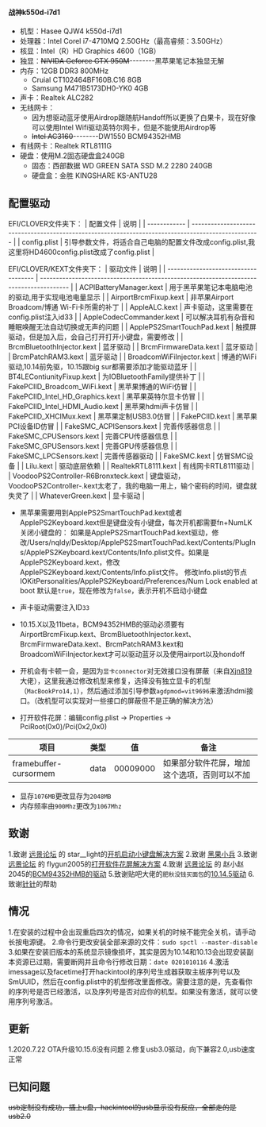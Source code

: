 #### 战神k550d-i7d1
+ 机型：Hasee QJW4 k550d-i7d1
+ 处理器：Intel Corel i7-4710MQ 2.50GHz（最高睿频：3.50GHz）
+ 核显：Intel（R）HD Graphics 4600（1GB）
+ 独显：<s>NIVIDA Geforce GTX 950M</s>--------黑苹果笔记本独显无解
+ 内存：12GB DDR3  800MHz
    + Cruial CT102464BF160B.C16 8GB
    + Samsung M471B5173DH0-YK0 4GB
+ 声卡：Realtek ALC282
+ 无线网卡：
    + 因为想驱动蓝牙使用Airdrop跟随航Handoff所以更换了白果卡，现在好像可以使用Intel Wifi驱动英特尔网卡，但是不能使用Airdrop等
    + <s>Intel AC3160</s>--------DW1550 BCM94352HMB
+ 有线网卡：Realtek RTL8111G
+ 硬盘：使用M.2固态硬盘盒240GB
    + 固态：西部数据 WD GREEN SATA SSD M.2 2280 240GB
    + 硬盘盒：金胜 KINGSHARE KS-ANTU28

## 配置驱动

EFI/CLOVER文件夹下：
| 配置文件     | 说明                                                                                                |
| ------------ | --------------------------------------------------------------------------------------------------- |
| config.plist | 引导参数文件，将适合自己电脑的配置文件改成config.plist,我这里将HD4600config.plist改成了config.plist |

EFI/CLOVER/KEXT文件夹下：
| 驱动文件                             | 说明                                                                                    |
| ------------------------------------ | --------------------------------------------------------------------------------------- |
| ACPIBatteryManager.kext              | 用于黑苹果笔记本电脑电池的驱动,用于实现电池电量显示                                     |
| AirportBrcmFixup.kext                | 非苹果Airport Broadcom/博通 Wi-Fi卡所需的补丁                                           |
| AppleALC.kext                        | 声卡驱动，这里需要在config.plist注入id33                                                |
| AppleCodecCommander.kext             | 可以解决耳机有杂音和睡眠唤醒无法自动切换或无声的问题                                    |
| ApplePS2SmartTouchPad.kext           | 触摸屏驱动，但是加入后，会自己打开打开小键盘，需要修改                                  |
| BrcmBluetoothInjector.kext           | 蓝牙驱动                                                                                |
| BrcmFirmwareData.kext                | 蓝牙驱动                                                                                |
| BrcmPatchRAM3.kext                   | 蓝牙驱动                                                                                |
| BroadcomWiFiInjector.kext            | 博通的WiFi驱动,10.14前免驱，10.15跟big sur都需要添加才能驱动蓝牙                        |
| BT4LEContiunityFixup.kext            | 为IOBluetoothFamily提供补丁                                                             |
| FakePCIID_Broadcom_WiFi.kext         | 黑苹果博通的WiFi仿冒                                                                    |
| FakePCIID_Intel_HD_Graphics.kext     | 黑苹果英特尔显卡仿冒                                                                    |
| FakePCIID_Intel_HDMI_Audio.kext      | 黑苹果hdmi声卡仿冒                                                                      |
| FakePCIID_XHCIMux.kext               | 黑苹果定制USB3.0仿冒                                                                    |
| FakePCIID.kext                       | 黑苹果PCI设备ID仿冒                                                                     |
| FakeSMC_ACPISensors.kext             | 完善传感器信息                                                                          |
| FakeSMC_CPUSensors.kext              | 完善CPU传感器信息                                                                       |
| FakeSMC_GPUSensors.kext              | 完善GPU传感器信息                                                                       |
| FakeSMC_LPCSensors.kext              | 完善传感器驱动                                                                          |
| FakeSMC.kext                         | 仿冒SMC设备                                                                             |
| Lilu.kext                            | 驱动底层依赖                                                                            |
| RealtekRTL8111.kext                  | 有线网卡RTL8111驱动                                                                     |
| VoodooPS2Controller-R6Bronxteck.kext | 键盘驱动，VoodooPS2Controller-.kext太老了，我的电脑一用上，输个密码的时间，键盘就失灵了 |
| WhateverGreen.kext                   | 显卡驱动                                                                                |


+ 黑苹果需要用到ApplePS2SmartTouchPad.kext或者ApplePS2Keyboard.kext但是键盘没有小键盘，每次开机都需要fn+NumLK关闭小键盘的：
如果是ApplePS2SmartTouchPad.kext驱动，修改/Users/nqldy/Desktop/ApplePS2SmartTouchPad.kext/Contents/PlugIns/ApplePS2Keyboard.kext/Contents/Info.plist文件。如果是ApplePS2Keyboard.kext，修改ApplePS2Keyboard.kext/Contents/Info.plist文件。
修改Info.plist的节点IOKitPersonalities/ApplePS2Keyboard/Preferences/Num Lock enabled at boot
默认是`true`，现在修改为`false`，表示开机不启动小键盘

+ 声卡驱动需要注入ID`33`

+ 10.15.X以及11beta，BCM94352HMB的驱动必须要有AirportBrcmFixup.kext、BrcmBluetoothInjector.kext、BrcmFirmwareData.kext、BrcmPatchRAM3.kext和BroadcomWiFiInjector.kext才可以驱动蓝牙以及使用airport以及hondoff

+ 开机会有卡顿一会，是因为`显卡connector`对无效接口没有屏蔽（来自[Xjn819](https://blog.xjn819.com/)大佬），这里我通过修改机型来修复，选择没有独立显卡的机型（`MacBookPro14,1`），然后通过添加引导参数`agdpmod=vit9696`来激活hdmi接口。（改机型可以实现对一些接口的屏蔽但不是正确的解决方法）

+ 打开软件花屏：编辑config.plist -> Properties -> PciRoot(0x0)/Pci(0x2,0x0)

| 项目                  | 类型 | 值       | 备注                                         |
| --------------------- | ---- | -------- | -------------------------------------------- |
| framebuffer-cursormem | data | 00009000 | 如果部分软件花屏，增加这个选项，否则可以不加 |

+ 显存`1076MB`更改显存为`2048MB`
+ 内存频率由`900Mhz`更改为`1067Mhz`

## 致谢
1.致谢 [远景论坛][PCBETA] 的 star__light的[开机启动小键盘解决方案](http://bbs.pcbeta.com/viewthread-1661878-1-1.html)
2.致谢 [黑果小兵](https://blog.daliansky.net)
3.致谢 [远景论坛][PCBETA] 的 flygun2005的[打开软件花屏解决方案](http://bbs.pcbeta.com/forum.php?mod=viewthread&tid=1824015)
4.致谢 [远景论坛][PCBETA] 的 赵小赵2045的[BCM94352HMB的驱动](http://bbs.pcbeta.com/forum.php?mod=viewthread&tid=1863711&highlight=94352)
5.致谢贴吧大佬的`肥秋没钱买面包`的[10.14.5驱动](http://tieba.baidu.com/p/4735008414?share=9105&fr=share&unique=6820BAC14ADEE24CD99E8C579D04F44D&st=1596425284&client_type=1&client_version=11.6.1&sfc=copy)
6.致谢[针针](https://hyejeong.cn/)的帮助

[PCBETA]: http://bbs.pcbeta.com/ " 远景论坛"

## 情况
1.在安装的过程中会出现重启四次的情况，如果关机的时候不能完全关机，请手动长按电源键。
2.命令行更改安装全部来源的文件：`sudo spctl --master-disable`
3.如果在安装旧版本的系统显示镜像损坏，其实是因为10.14和10.13会出现安装副本资源已过期，需要断网并且命令行修改日期：`date 0201010116`
4.激活imessage以及facetime打开hackintool的序列号生成器获取主板序列号以及SmUUID，然后在config.plist中的机型修改里面修改。需要注意的是，先查看你的序列号是否已经激活，以及序列号是否对应你的机型。如果没有激活，就可以使用序列号激活。

## 更新
1.2020.7.22 OTA升级10.15.6没有问题
2.修复usb3.0驱动，向下兼容2.0,usb速度正常

## 已知问题
<s>usb定制没有成功，插上u盘，hackintool的usb显示没有反应，全部走的是usb2.0</s>
